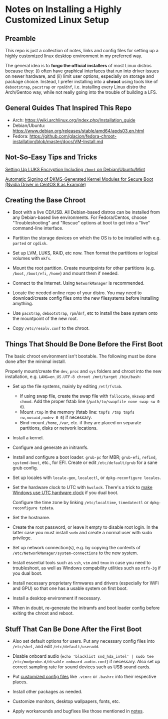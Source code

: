 # Notes on Installing a Highly Customized Linux Setup

## Preamble

This repo is just a collection of notes, links and config files for setting up a highly customized linux desktop environment in my preferred way. 

The general idea is to **forgo the official installers** of most Linux distros because they: (i) often have graphical interfaces that run into driver issues on newer hardware, and (ii) limit user options, especially on storage and package choice. Instead, I prefer installing into a **chroot** using tools like of `debootstrap`, `pacstrap` or `rpm`/`dnf`, i.e. installing every Linux distro the Arch/Gentoo way, while not really going into the trouble of building a LFS.

## General Guides That Inspired This Repo
* Arch: https://wiki.archlinux.org/index.php/Installation_guide
* Debian/Ubuntu: https://www.debian.org/releases/stable/amd64/apds03.en.html
* Fedora: https://github.com/glacion/fedora-chroot-installation/blob/master/docs/VM-Install.md

## Not-So-Easy Tips and Tricks

[Setting Up LUKS Encryption Including `/boot` on Debian/Ubuntu/Mint](https://cryptsetup-team.pages.debian.net/cryptsetup/encrypted-boot.html)

[Automatic Signing of DKMS-Generated Kernel Modules for Secure Boot (Nvidia Driver in CentOS 8 as Example)](https://gist.github.com/lijikun/22be09ec9b178e745758a29c7a147cc9)

## Creating the Base Chroot

* Boot with a live CD/USB. All Debian-based distros can be installed from any Debian-based live environments. For Fedora/Centos, choose "Troubleshooting" and "Rescue" options at boot to get into a "live" command-line interface.

* Partition the storage devices on which the OS is to be installed with e.g. `parted` or `cgdisk`. 

* Set up LVM, LUKS, RAID, etc now. Then format the partitions or logical volumes with `mkfs`.

* Mount the root partition. Create mountpoints for other partitions (e.g. `/boot`, `/boot/efi`, `/home`) and mount them if needed.

* Connect to the Internet. Using `NetworkManager` is recommended.

* Locate the needed online repo of your distro. You may need to download/create config files onto the new filesystems before installing amything.

* Use `pacstrap`, `debootstrap`, `rpm`/`dnf`, etc to install the base system onto the mountpoint of the new root.

* Copy `/etc/resolv.conf` to the chroot.

## Things That Should Be Done Before the First Boot

The basic chroot environment isn't bootable. The following must be done done after the minimal install. 

Properly mount/create the `dev`, `proc` and `sys` folders and chroot into the new installation, e.g. `LANG=en_US.UTF-8 chroot /mnt/target /bin/bash`:

* Set up the file systems, mainly by editing `/etf/fstab`.
    - If using swap file, create the swap file with `fallocate`, `mkswap` and `chmod`. Add the proper fstab line (`/path/to/swapfile none swap sw 0 0`).
    - Mount `/tmp` in the memory (fstab line: `tmpfs /tmp tmpfs rw,nosuid,nodev 0 0`) if necessary.
    - Bind-mount `/home`, `/var`, etc. if they are placed on separate partitions, disks or network locations. 

* Install a kernel.

* Configure and generate an initramfs.

* Install and configure a boot loader. `grub-pc` for MBR; `grub-efi`, `refind`, `systemd-boot`, etc., for EFI. Create or edit `/etc/default/grub` for a sane grub config.

* Set up locales with `locale-gen`, `localectl`, or `dpkg-reconfigure locales`. 

* Set the hardware clock to UTC with `hwclock`. There's a trick to [make Windows use UTC hardware clock](https://wiki.archlinux.org/index.php/System_time#UTC_in_Windows) if you dual boot.

    Configure the time zone by linking `/etc/localtime`, `timedatectl` or `dpkg-reconfigure tzdata`.

* Set the hostname.

* Create the root password, or leave it empty to disable root login. In the latter case you must install `sudo` and create a normal user with sudo privilege. 

* Set up network connection(s), e.g. by copying the contents of `/etc/NetworkManager/system-connections` to the new system.

* Install essential tools such as `ssh`, `vim` and `tmux` in case you need to troubleshoot, as well as Windows compability utilities such as `ntfs-3g` if you dual boot.

* Install necessary proprietary firmwares and drivers (especially for WiFi and GPU) so that one has a usable system on first boot.

* Install a desktop environment if necessary.

* When in doubt, re-generate the initramfs and boot loader config before exiting the chroot and reboot.

## Stuff That Can Be Done After the First Boot

* Also set default options for users. Put any necessary config files into `/etc/skel`, and edit `/etc/default/useradd`.

* Disable onboard audio (`echo 'blacklist snd_hda_intel' | sudo tee /etc/modprobe.d/disable-onboard-audio.conf`) if necessary. Also set up correct sampling rate for sound devices such as USB sound cards.

* Put [customized config files](https://github.com/lijikun/my-linux-setup/tree/master/configfiles) like `.vimrc` or `.bashrc` into their respective places.

* Install other packages as needed.

* Customize monitors, desktop wallpapers, fonts, etc. 

* Apply workarounds and bugfixes like those mentioned in [notes](https://github.com/lijikun/my-linux-setup/tree/master/notes).
